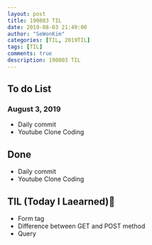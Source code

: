 ```yaml
---
layout: post
title: 190803 TIL
date: 2019-08-03 21:49:00
author: "SeWonKim"
categories: [TIL, 2019TIL]
tags: [TIL]
comments: true
description: 190803 TIL
---
```



## To do List 
### August 3, 2019
* Daily commit
* Youtube Clone Coding



## Done 
* Daily commit
* Youtube Clone Coding


## TIL (Today I Laearned)🤔
* Form tag
* Difference between GET and POST method
* Query

